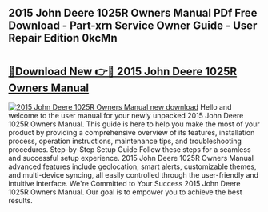 ## 2015 John Deere 1025R Owners Manual PDf Free Download - Part-xrn Service Owner Guide - User Repair Edition 0kcMn

# <h2><a href="http://bc96260.oget.top/?id=2015+John+Deere+1025R+Owners+Manual">🔗Download New 👉🔴 2015 John Deere 1025R Owners Manual</a></h2>

[![2015 John Deere 1025R Owners Manual new download](https://i.imgur.com/5g1atiW.png)](http://bc96260.oget.top/?id=2015+John+Deere+1025R+Owners+Manual)
Hello and welcome to the user manual for your newly unpacked 2015 John Deere 1025R Owners Manual. This guide is here to help you make the most of your product by providing a comprehensive overview of its features, installation process, operation instructions, maintenance tips, and troubleshooting procedures. Step-by-Step Setup Guide Follow these steps for a seamless and successful setup experience. 2015 John Deere 1025R Owners Manual advanced features include geolocation, smart alerts, customizable themes, and multi-device syncing, all easily controlled through the user-friendly and intuitive interface. We're Committed to Your Success 2015 John Deere 1025R Owners Manual. Our goal is to empower you to achieve the best results.
